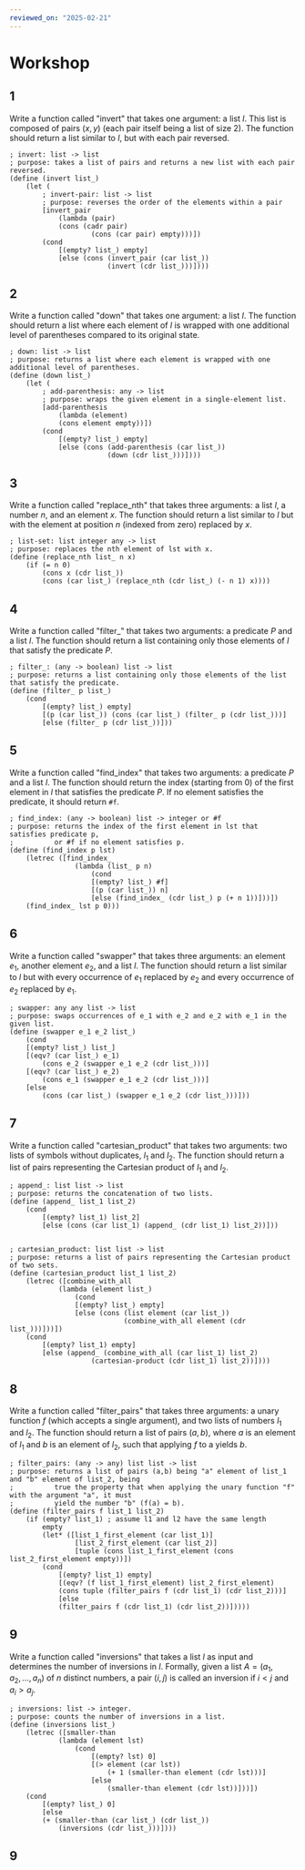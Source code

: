```yaml
---
reviewed_on: "2025-02-21"
---
```


# Workshop

## 1

Write a function called "invert" that takes one argument: a list $l$. This list is composed of pairs $(x,y)$ (each pair itself being a list of size $2$). The function should return a list similar to $l$, but with each pair reversed.

```racket
; invert: list -> list
; purpose: takes a list of pairs and returns a new list with each pair reversed.
(define (invert list_)
	(let (
		; invert-pair: list -> list
		; purpose: reverses the order of the elements within a pair
		[invert_pair
			(lambda (pair)
			(cons (cadr pair)
					(cons (car pair) empty)))])
		(cond
			[(empty? list_) empty]
			[else (cons (invert_pair (car list_))
						(invert (cdr list_)))])))
```

## 2

Write a function called "down" that takes one argument: a list $l$. The function should return a list where each element of $l$ is wrapped with one additional level of parentheses compared to its original state.

```racket
; down: list -> list
; purpose: returns a list where each element is wrapped with one additional level of parentheses.
(define (down list_)
	(let (
		; add-parenthesis: any -> list
		; purpose: wraps the given element in a single-element list.
		[add-parenthesis
			(lambda (element)
			(cons element empty))])
		(cond
			[(empty? list_) empty]
			[else (cons (add-parenthesis (car list_))
						(down (cdr list_)))])))
```

## 3

Write a function called "replace_nth" that takes three arguments: a list $l$, a number $n$, and an element $x$. The function should return a list similar to $l$ but with the element at position $n$ (indexed from zero) replaced by $x$.

```racket
; list-set: list integer any -> list
; purpose: replaces the nth element of lst with x.
(define (replace_nth list_ n x)
	(if (= n 0)
		(cons x (cdr list_))
		(cons (car list_) (replace_nth (cdr list_) (- n 1) x))))
```

## 4

Write a function called "filter_" that takes two arguments: a predicate $P$ and a list $l$. The function should return a list containing only those elements of $l$ that satisfy the predicate $P$.

```racket
; filter_: (any -> boolean) list -> list
; purpose: returns a list containing only those elements of the list that satisfy the predicate.
(define (filter_ p list_)
	(cond
		[(empty? list_) empty]
		[(p (car list_)) (cons (car list_) (filter_ p (cdr list_)))]
		[else (filter_ p (cdr list_))]))
```

## 5

Write a function called "find_index" that takes two arguments: a predicate $P$ and a list $l$. The function should return the index (starting from $0$) of the first element in $l$ that satisfies the predicate $P$. If no element satisfies the predicate, it should return `#f`.

```racket
; find_index: (any -> boolean) list -> integer or #f
; purpose: returns the index of the first element in lst that satisfies predicate p,
;          or #f if no element satisfies p.
(define (find_index p lst)
	(letrec ([find_index_
				(lambda (list_ p n)
					(cond
					[(empty? list_) #f]
					[(p (car list_)) n]
					[else (find_index_ (cdr list_) p (+ n 1))]))])
	(find_index_ lst p 0)))
```

## 6

Write a function called "swapper" that takes three arguments: an element $e_1$, another element $e_2$, and a list $l$. The function should return a list similar to $l$ but with every occurrence of $e_1$ replaced by $e_2$ and every occurrence of $e_2$ replaced by $e_1$.

```racket
; swapper: any any list -> list
; purpose: swaps occurrences of e_1 with e_2 and e_2 with e_1 in the given list.
(define (swapper e_1 e_2 list_)
	(cond
	[(empty? list_) list_]
	[(eqv? (car list_) e_1)
		(cons e_2 (swapper e_1 e_2 (cdr list_)))]
	[(eqv? (car list_) e_2)
		(cons e_1 (swapper e_1 e_2 (cdr list_)))]
	[else
		(cons (car list_) (swapper e_1 e_2 (cdr list_)))]))
```

## 7

Write a function called "cartesian_product" that takes two arguments: two lists of symbols without duplicates, $l_1$ and $l_2$. The function should return a list of pairs representing the Cartesian product of $l_1$ and $l_2$.

```racket
; append_: list list -> list
; purpose: returns the concatenation of two lists.
(define (append_ list_1 list_2)
	(cond
		[(empty? list_1) list_2]
		[else (cons (car list_1) (append_ (cdr list_1) list_2))]))


; cartesian_product: list list -> list
; purpose: returns a list of pairs representing the Cartesian product of two sets.
(define (cartesian_product list_1 list_2)
	(letrec ([combine_with_all
			(lambda (element list_)
				(cond
				[(empty? list_) empty]
				[else (cons (list element (car list_))
							(combine_with_all element (cdr list_)))]))])
	(cond
		[(empty? list_1) empty]
		[else (append_ (combine_with_all (car list_1) list_2)
					(cartesian-product (cdr list_1) list_2))])))
```

## 8

Write a function called "filter_pairs" that takes three arguments: a unary function $f$ (which accepts a single argument), and two lists of numbers $l_1$ and $l_2$. The function should return a list of pairs $(a, b)$, where $a$ is an element of $l_1$ and $b$ is an element of $l_2$, such that applying $f$ to a yields $b$.

```racket
; filter_pairs: (any -> any) list list -> list
; purpose: returns a list of pairs (a,b) being "a" element of list_1 and "b" element of list_2, being
;          true the property that when applying the unary function "f" with the argument "a", it must
;          yield the number "b" (f(a) = b).
(define (filter_pairs f list_1 list_2)
	(if (empty? list_1) ; assume l1 and l2 have the same length
		empty
		(let* ([list_1_first_element (car list_1)]
				[list_2_first_element (car list_2)]
				[tuple (cons list_1_first_element (cons list_2_first_element empty))])
		(cond
			[(empty? list_1) empty]
			[(eqv? (f list_1_first_element) list_2_first_element)
			(cons tuple (filter_pairs f (cdr list_1) (cdr list_2)))]
			[else
			(filter_pairs f (cdr list_1) (cdr list_2))]))))
```

## 9

Write a function called "inversions" that takes a list $l$ as input and determines the number of inversions in $l$. Formally, given a list $A = (a_1,a_2,\dots,a_n)$ of $n$ distinct numbers, a pair $(i,j)$ is called an inversion if $i < j$ and $a_i > a_j$.

```racket
; inversions: list -> integer.
; purpose: counts the number of inversions in a list.
(define (inversions list_)
	(letrec ([smaller-than
			(lambda (element lst)
				(cond
					[(empty? lst) 0]
					[(> element (car lst))
						(+ 1 (smaller-than element (cdr lst)))]
					[else
						(smaller-than element (cdr lst))]))])
	(cond
		[(empty? list_) 0]
		[else
		(+ (smaller-than (car list_) (cdr list_))
			(inversions (cdr list_)))])))
```

## 9
